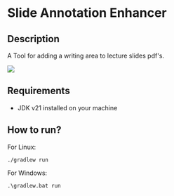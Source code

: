 # Slide Annotation Enhancer
## Description
A Tool for adding a writing area to lecture slides pdf's.

![](https://github.com/BAAMMM1/OP-PDF-LectureSlides/blob/master/teaser.jpg)

## Requirements
- JDK v21 installed on your machine

## How to run?
For Linux:
```
./gradlew run
```

For Windows:
```
.\gradlew.bat run
```